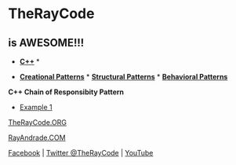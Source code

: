 # TheRayCode
## is AWESOME!!!

* **[C++](../README.md)** * 

* **[Creational Patterns](../../Creational/README.md)** * **[Structural Patterns](../../Structural/README.md)** * **[Behavioral Patterns](./README.md)**

**C++ Chain of Responsibity Pattern**

 * [Example 1](https://github.com/RayAndrade/TheRayCode/tree/main/CPP/Behavioral/ChainOfResponsibility/COR1/README.md)

[TheRayCode.ORG](https://www.TheRayCode.ORG)

[RayAndrade.COM](https://www.RayAndrade.com)

[Facebook](https://www.facebook.com/TheRayCode/) | [Twitter @TheRayCode](https://www.twitter.com/TheRayCode/) | [YouTube](https://www.youtube.com/AndradeRay/)
